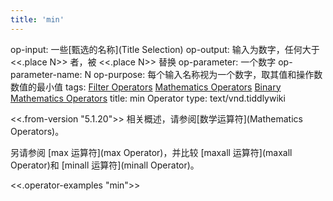 ```yaml
---
title: 'min'
---
```


op-input: 一些[甄选的名称](Title Selection)
op-output: 输入为数字，任何大于 <<.place N>> 者，被 <<.place N>> 替换
op-parameter: 一个数字
op-parameter-name: N
op-purpose: 每个输入名称视为一个数字，取其值和操作数数值的最小值
tags: [Filter Operators](#Filter%20Operators) [Mathematics Operators](#Mathematics%20Operators) [Binary Mathematics Operators](#Binary%20Mathematics%20Operators)
title: min Operator
type: text/vnd.tiddlywiki

<<.from-version "5.1.20">> 相关概述，请参阅[数学运算符](Mathematics Operators)。

另请参阅 [max 运算符](max Operator)，并比较 [maxall 运算符](maxall Operator)和 [minall 运算符](minall Operator)。

<<.operator-examples "min">>
